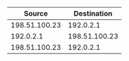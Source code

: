 | **Source**    | **Destination** | 
| ------------- | --------------- |
| 198.51.100.23 | 192.0.2.1       |
| 192.0.2.1     | 198.51.100.23   |
| 198.51.100.23 | 192.0.2.1       |